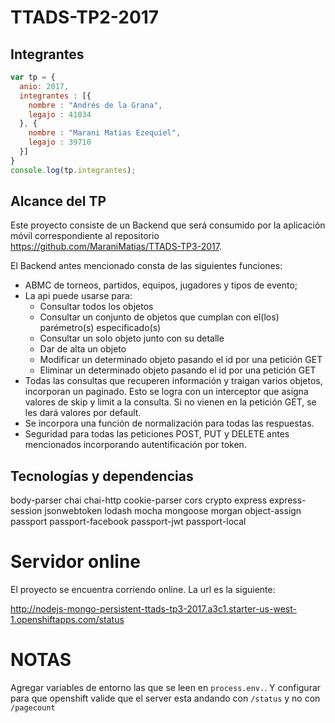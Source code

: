 # TTADS-TP2-2017

## Integrantes
``` javascript
var tp = {
  anio: 2017,
  integrantes : [{
    nombre : "Andrés de la Grana",
    legajo : 41034
  }, {
    nombre : "Marani Matias Ezequiel",
    legajo : 39710
  }]
}
console.log(tp.integrantes);
```

## Alcance del TP

Este proyecto consiste de un Backend que será consumido por la aplicación móvil correspondiente al
repositorio https://github.com/MaraniMatias/TTADS-TP3-2017.

El Backend antes mencionado consta de las siguientes funciones:

- ABMC de torneos, partidos, equipos, jugadores y tipos de evento;
- La api puede usarse para:
  - Consultar todos los objetos
  - Consultar un conjunto de objetos que cumplan con el(los) parémetro(s) especificado(s)
  - Consultar un solo objeto junto con su detalle
  - Dar de alta un objeto
  - Modificar un determinado objeto pasando el id por una petición GET
  - Eliminar un determinado objeto pasando el id por una petición GET
- Todas las consultas que recuperen información y traigan varios objetos, incorporan un paginado. Esto se
  logra con un interceptor que asigna valores de skip y limit a la consulta. Si no vienen en la petición
  GET, se les dará valores por default.
- Se incorpora una función de normalización para todas las respuestas.
- Seguridad para todas las peticiones POST, PUT y DELETE antes mencionados incorporando autentificación
  por token.

## Tecnologías y dependencias 

body-parser
chai
chai-http
cookie-parser
cors
crypto
express
express-session
jsonwebtoken
lodash
mocha
mongoose
morgan
object-assign
passport
passport-facebook
passport-jwt
passport-local



# Servidor online

El proyecto se encuentra corriendo online. La url es la siguiente:

http://nodejs-mongo-persistent-ttads-tp3-2017.a3c1.starter-us-west-1.openshiftapps.com/status


# NOTAS

Agregar variables de entorno las que se leen en `process.env.`.
Y configurar para que openshift valide que el server esta andando con `/status` y no con `/pagecount`
